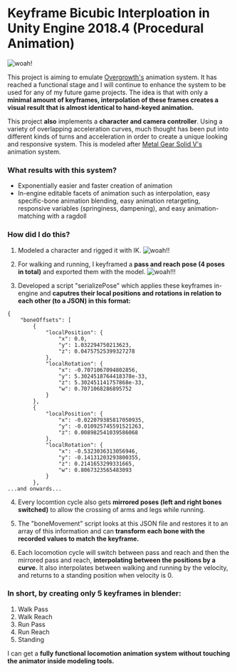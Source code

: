 # Keyframe Bicubic Interploation in Unity Engine 2018.4 (Procedural Animation)
![woah!](https://github.com/wellwhy/pent-up/blob/master/pntup.gif?raw=true)

This project is aiming to emulate [Overgrowth's](https://www.youtube.com/watch?v=LNidsMesxSE) animation system. It has reached a functional stage and I will continue to enhance the system to be used for any of my future game projects. The idea is that with only a **minimal amount of keyframes, interpolation of these frames creates a visual result that is almost identical to hand-keyed animation.**

This project **also** implements a **character and camera controller**. Using a variety of overlapping acceleration curves, much thought has been put into different kinds of turns and acceleration in order to create a unique looking and responsive system. This is modeled after [Metal Gear Solid V's](https://www.youtube.com/watch?v=C2A8vxSFWto) animation system.

### What results with this system?
* Exponentially easier and faster creation of animation
* In-engine editable facets of animation such as interpolation, easy specific-bone animation blending, easy animation retargeting, responsive variables (springiness, dampening), and easy animation-matching with a ragdoll

### How did I do this?
1. Modeled a character and rigged it with IK.
![woah!!](https://github.com/wellwhy/pent-up/blob/master/1.png?raw=true)

2. For walking and running, I keyframed a **pass and reach pose (4 poses in total)** and exported them with the model.
![woah!!!](https://github.com/wellwhy/pent-up/blob/master/2.gif?raw=true)

3. Developed a script "serializePose" which applies these keyframes in-engine and **caputres their local positions and rotations in relation to each other (to a JSON) in this format:**
````
{
    "boneOffsets": [
        {
            "localPosition": {
                "x": 0.0,
                "y": 1.032294750213623,
                "z": 0.04757525399327278
            },
            "localRotation": {
                "x": -0.7071067094802856,
                "y": 5.3024518764418378e-33,
                "z": 5.302451141757868e-33,
                "w": 0.7071068286895752
            }
        },
        {
            "localPosition": {
                "x": -0.022079385817050935,
                "y": -0.010925745591521263,
                "z": 0.008982541039586068
            },
            "localRotation": {
                "x": -0.5323036313056946,
                "y": -0.14131203293800355,
                "z": 0.2141653299331665,
                "w": 0.8067323565483093
            }
        },
...and onwards...
````

4. Every locomtion cycle also gets **mirrored poses (left and right bones switched)** to allow the crossing of arms and legs while running.

5. The "boneMovement" script looks at this JSON file and restores it to an array of this information and can **transform each bone with the recorded values to match the keyframe.**

6. Each locomotion cycle will switch between pass and reach and then the mirrored pass and reach, **interpolating between the positions by a curve.** It also interpolates between walking and running by the velocity, and returns to a standing position when velocity is 0.

### In short, by creating only 5 keyframes in blender:
1. Walk Pass
2. Walk Reach
3. Run Pass
4. Run Reach
5. Standing

I can get a **fully functional locomotion animation system without touching the animator inside modeling tools.**

